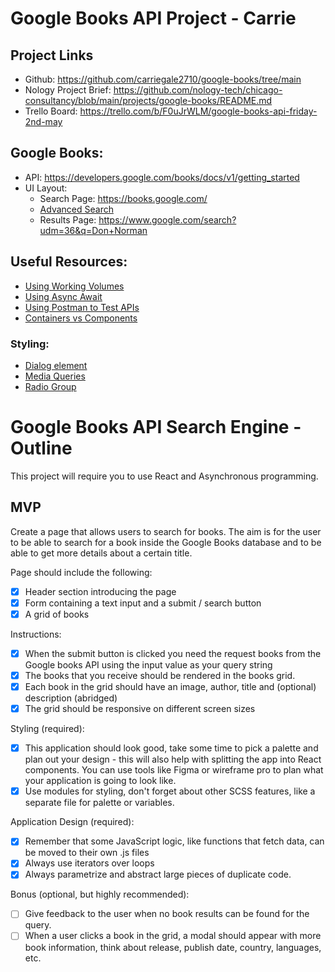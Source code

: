 # Google Books API Project - Carrie

## Project Links

- Github: https://github.com/carriegale2710/google-books/tree/main
- Nology Project Brief: https://github.com/nology-tech/chicago-consultancy/blob/main/projects/google-books/README.md
- Trello Board: https://trello.com/b/F0uJrWLM/google-books-api-friday-2nd-may

## Google Books:

- API: https://developers.google.com/books/docs/v1/getting_started
- UI Layout:
  - Search Page: https://books.google.com/
  - [Advanced Search](https://books.google.com/advanced_book_search?udm=36&q=don+norman)
  - Results Page: https://www.google.com/search?udm=36&q=Don+Norman

## Useful Resources:

- [Using Working Volumes](https://developers.google.com/books/docs/v1/using#WorkingVolumes)
- [Using Async Await](https://dmitripavlutin.com/javascript-fetch-async-await/)
- [Using Postman to Test APIs](https://www.blazemeter.com/blog/how-use-postman-test-apis)
- [Containers vs Components](https://www.cronj.com/blog/difference-container-component-react-js/)

### Styling:

- [Dialog element](https://developer.mozilla.org/en-US/docs/Web/HTML/Reference/Elements/dialog)
- [Media Queries](https://medium.com/geekculture/everything-about-css-media-queries-3e9786294b81)
- [Radio Group](https://developer.mozilla.org/en-US/docs/Web/HTML/Reference/Elements/input/radio)

# Google Books API Search Engine - Outline

This project will require you to use React and Asynchronous programming.

## MVP

Create a page that allows users to search for books. The aim is for the user to be able to search for a book inside the Google Books database and to be able to get more details about a certain title.

Page should include the following:

- [x] Header section introducing the page
- [x] Form containing a text input and a submit / search button
- [x] A grid of books

Instructions:

- [x] When the submit button is clicked you need the request books from the Google books API using the input value as your query string
- [x] The books that you receive should be rendered in the books grid.
- [x] Each book in the grid should have an image, author, title and (optional) description (abridged)
- [x] The grid should be responsive on different screen sizes

Styling (required):

- [x] This application should look good, take some time to pick a palette and plan out your design - this will also help with splitting the app into React components. You can use tools like Figma or wireframe pro to plan what your application is going to look like.
- [x] Use modules for styling, don't forget about other SCSS features, like a separate file for palette or variables.

Application Design (required):

- [x] Remember that some JavaScript logic, like functions that fetch data, can be moved to their own .js files
- [x] Always use iterators over loops
- [x] Always parametrize and abstract large pieces of duplicate code.

Bonus (optional, but highly recommended):

- [ ] Give feedback to the user when no book results can be found for the query.
- [ ] When a user clicks a book in the grid, a modal should appear with more book information, think about release, publish date, country, languages, etc.
